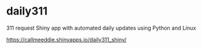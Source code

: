 # daily311
311 request Shiny app with automated daily updates using Python and Linux 

https://callmeeddie.shinyapps.io/daily311_shiny/
